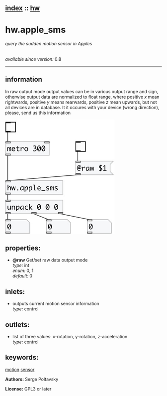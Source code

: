 [index](index.html) :: [hw](category_hw.html)
---

# hw.apple_sms

###### query the sudden motion sensor in Apples

*available since version:* 0.8

---


## information
In raw output mode output values can be in various output range and sign,
            otherwise output data are normalized to float range, where positive *x* mean
            rightwards, positive *y* means rearwards, positive *z* mean upwards, but not all
            devices are in database. It it occures with your device (wrong direction), please, send
            us this information



[![example](../examples/img/hw.apple_sms.jpg)](../examples/pd/hw.apple_sms.pd)







## properties:

* **@raw** 
Get/set raw data output mode<br>
_type:_ int<br>
_enum:_ 0, 1<br>
_default:_ 0<br>



## inlets:

* outputs current motion sensor information<br>
_type:_ control



## outlets:

* list of three values: x-rotation, y-rotation, z-acceleration<br>
_type:_ control



## keywords:

[motion](keywords/motion.html)
[sensor](keywords/sensor.html)






**Authors:** Serge Poltavsky




**License:** GPL3 or later





